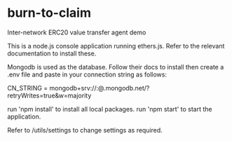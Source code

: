 # burn-to-claim
Inter-network ERC20 value transfer agent demo

This is a node.js console application running ethers.js. Refer to the relevant documentation to install these.

Mongodb is used as the database. Follow their docs to install then create a .env file and paste in your connection string as follows:

CN_STRING = mongodb+srv://<user>:<password>@<collection>.mongodb.net/<database>?retryWrites=true&w=majority


run 'npm install' to install all local packages.
run 'npm start' to start the application.

Refer to /utils/settings to change settings as required.

